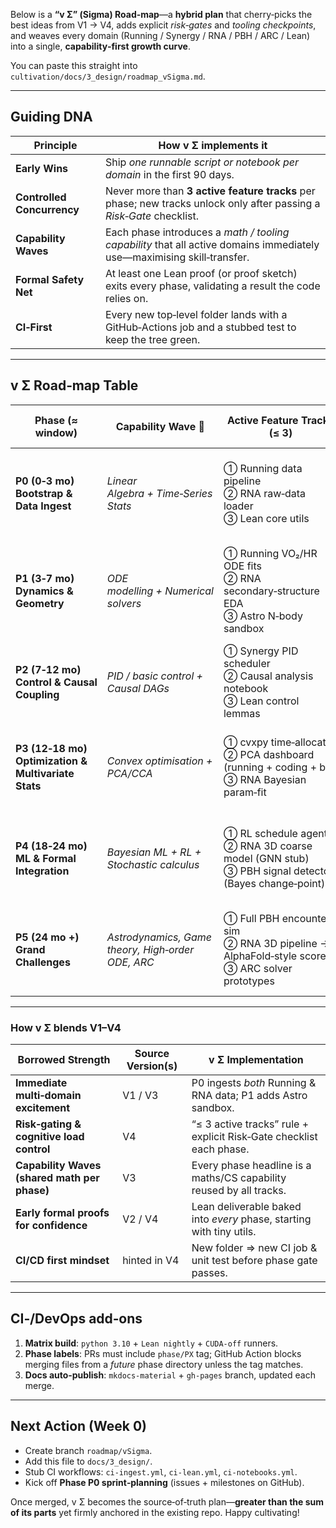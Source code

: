Below is a **“v Σ” (Sigma) Road‑map**—a **hybrid plan** that cherry‑picks the best ideas from V1 → V4, adds explicit *risk‑gates* and *tooling checkpoints*, and weaves every domain (Running / Synergy / RNA / PBH / ARC / Lean) into a single, **capability‑first growth curve**.

You can paste this straight into  
`cultivation/docs/3_design/roadmap_vSigma.md`.

---

## Guiding DNA

| Principle | How v Σ implements it |
|-----------|----------------------|
| **Early Wins** | Ship *one runnable script or notebook per domain* in the first 90 days. |
| **Controlled Concurrency** | Never more than **3 active feature tracks** per phase; new tracks unlock only after passing a *Risk‑Gate* checklist. |
| **Capability Waves** | Each phase introduces a *math / tooling capability* that all active domains immediately use—maximising skill‑transfer. |
| **Formal Safety Net** | At least one Lean proof (or proof sketch) exits every phase, validating a result the code relies on. |
| **CI‑First** | Every new top‑level folder lands with a GitHub‑Actions job and a stubbed test to keep the tree green. |

---

## v Σ Road‑map Table

| Phase (≈ window) | Capability Wave 📐 | Active Feature Tracks (≤ 3) | **Milestones / Deliverables** | **Risk‑Gate ✓** *(all must pass to enter next phase)* |
|---|---|---|---|---|
| **P0 (0‑3 mo)**<br>**Bootstrap & Data Ingest** | *Linear Algebra + Time‑Series Stats* | ① Running data pipeline<br>② RNA raw‑data loader<br>③ Lean core utils | • `scripts/running/process_run_data.py` parses GPS/HR → weekly CSV<br>• `scripts/biology/load_rna_data.py` ingests FASTA/PDB → tidy parquet<br>• `Proofs/Core/Arithmetic.lean` (+ CI job) | □ Both ETL scripts emit sample datasets to `/data/` & tests pass<br>□ Lean file compiles on CI<br>□ README badge shows “Build ✔︎” |
| **P1 (3‑7 mo)**<br>**Dynamics & Geometry** | *ODE modelling + Numerical solvers* | ① Running VO₂/HR ODE fits<br>② RNA secondary‑structure EDA<br>③ Astro N‑body sandbox | • `notebooks/running/dynamics.ipynb` (logistic + biexponential recovery)<br>• `notebooks/biology/rna_geometry.ipynb` (base‑pair graphs + energy toy model)<br>• `scripts/space/two_body.py` (REBOUND demo + plot) | □ ODE fits replicate sample run within 5 % RMSE<br>□ RNA notebook builds without manual intervention<br>□ REBOUND job runs in CI with `pytest -q` |
| **P2 (7‑12 mo)**<br>**Control & Causal Coupling** | *PID / basic control + Causal DAGs* | ① Synergy PID scheduler<br>② Causal analysis notebook<br>③ Lean control lemmas | • `scripts/synergy/pid_scheduler.py` produces daily plan JSON<br>• `notebooks/synergy/causal_running_coding.ipynb` (DoWhy / DAGitty graph & ATE calc)<br>• `Proofs/Control/PID_stability.lean` | □ Scheduler passes 14‑day smoke test<br>□ ATE ≠ 0 with p < 0.1 (placeholder dataset)<br>□ Lean proof checked on CI |
| **P3 (12‑18 mo)**<br>**Optimization & Multivariate Stats** | *Convex optimisation + PCA/CCA* | ① cvxpy time‑allocator<br>② PCA dashboard (running + coding + bio)<br>③ RNA Bayesian param‑fit | • `scripts/synergy/optimize_time.py` (resource solver)<br>• `docs/4_analysis/pca_dashboard.ipynb` autodeployed with Voilà<br>• `notebooks/biology/bayes_rna_params.ipynb` (PyMC + trace plot) | □ Optimizer CI test hits ≤ 1 sec solve time on sample<br>□ Dashboard GitHub Pages auto‑publishes<br>□ Gelman‑Rubin Rˆ < 1.1 for RNA fit |
| **P4 (18‑24 mo)**<br>**ML & Formal Integration** | *Bayesian ML + RL + Stochastic calculus* | ① RL schedule agent<br>② RNA 3D coarse model (GNN stub)<br>③ PBH signal detector (Bayes change‑point) | • `scripts/synergy/rl_agent.py` (stable‑baselines PPO)<br>• `scripts/biology/rna_gnn.py` (PyTorch Geometric skeleton)<br>• `notebooks/space/pbh_detection.ipynb` (Bayesian blocks) | □ RL beats PID baseline ≥ 3 % on synthetic metric<br>□ GNN forward pass unit‑test green<br>□ Detector recall ≥ 0.8 on toy data |
| **P5 (24 mo +)**<br>**Grand Challenges** | *Astrodynamics, Game theory, High‑order ODE, ARC* | ① Full PBH encounter sim<br>② RNA 3D pipeline → AlphaFold‑style scorer<br>③ ARC solver prototypes | • `scripts/space/pbh_sim.py` (adaptive 15‑body)<br>• `pipelines/rna3d/` (diffusion + pairformer)<br>• `scripts/arc/solver_suite/` (pattern‑finder, circuit extractor)<br>• `Proofs/Astro/Orbit_error.lean` | □ CI passes w/ GPU stub runners<br>□ Any ARC sub‑benchmark ≥ 70 % solved<br>□ Lean orbit error lemma proven |

---

### How v Σ blends V1–V4

| Borrowed Strength | Source Version(s) | v Σ Implementation |
|-------------------|-------------------|--------------------|
| **Immediate multi‑domain excitement** | V1 / V3 | P0 ingests *both* Running & RNA data; P1 adds Astro sandbox. |
| **Risk‑gating & cognitive load control** | V4 | “≤ 3 active tracks” rule + explicit Risk‑Gate checklist each phase. |
| **Capability Waves (shared math per phase)** | V3 | Every phase headline is a maths/CS capability reused by all tracks. |
| **Early formal proofs for confidence** | V2 / V4 | Lean deliverable baked into *every* phase, starting with tiny utils. |
| **CI/CD first mindset** | hinted in V4 | New folder ⇒ new CI job & unit test before phase gate passes. |

---

## CI‑/DevOps add‑ons

1. **Matrix build**: `python 3.10` + `Lean nightly` + `CUDA‑off` runners.  
2. **Phase labels**: PRs must include `phase/PX` tag; GitHub Action blocks merging files from a *future* phase directory unless the tag matches.  
3. **Docs auto‑publish**: `mkdocs-material` + `gh‑pages` branch, updated each merge.

---

## Next Action (Week 0)

* Create branch `roadmap/vSigma`.
* Add this file to `docs/3_design/`.
* Stub CI workflows: `ci-ingest.yml`, `ci-lean.yml`, `ci-notebooks.yml`.
* Kick off **Phase P0 sprint‑planning** (issues + milestones on GitHub).

Once merged, v Σ becomes the source‑of‑truth plan—**greater than the sum of its parts** yet firmly anchored in the existing repo. Happy cultivating!
